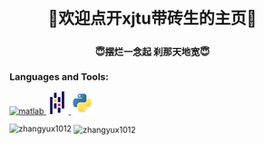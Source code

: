 # <p align="center">   🥰欢迎点开xjtu带砖生的主页🥰 </p>
### <p align="center">   😇摆烂一念起 刹那天地宽😇</p>


<h3 align="left">Languages and Tools:</h3>


<p align="left"> <a href="https://www.mathworks.com/" target="_blank" rel="noreferrer"> <img src="https://upload.wikimedia.org/wikipedia/commons/2/21/Matlab_Logo.png" alt="matlab" width="40" height="40"/> </a> <a href="https://pandas.pydata.org/" target="_blank" rel="noreferrer"> <img src="https://raw.githubusercontent.com/devicons/devicon/2ae2a900d2f041da66e950e4d48052658d850630/icons/pandas/pandas-original.svg" alt="pandas" width="40" height="40"/> </a> <a href="https://www.python.org" target="_blank" rel="noreferrer"> <img src="https://raw.githubusercontent.com/devicons/devicon/master/icons/python/python-original.svg" alt="python" width="40" height="40"/> </a> </p>

<p><img align="left" src="https://github-readme-stats.vercel.app/api/top-langs?username=zhangyux1012&show_icons=true&locale=en&layout=compact" alt="zhangyux1012" /></p>

<p>&nbsp;<img align="center" src="https://github-readme-stats.vercel.app/api?username=zhangyux1012&show_icons=true&locale=en" alt="zhangyux1012" /></p>
